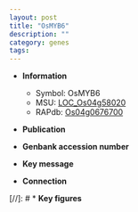```yaml
---
layout: post
title: "OsMYB6"
description: ""
category: genes
tags: 
---
```


* **Information**  
    + Symbol: OsMYB6  
    + MSU: [LOC_Os04g58020](http://rice.uga.edu/cgi-bin/ORF_infopage.cgi?orf=LOC_Os04g58020)  
    + RAPdb: [Os04g0676700](http://rapdb.dna.affrc.go.jp/viewer/gbrowse_details/irgsp1?name=Os04g0676700)  

* **Publication**  

* **Genbank accession number**  

* **Key message**  

* **Connection**  

[//]: # * **Key figures**  


